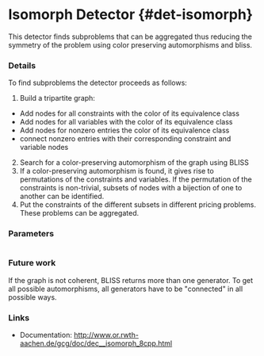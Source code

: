 # Isomorph Detector {#det-isomorph}

This detector finds subproblems that can be aggregated thus reducing the symmetry of the problem using color preserving automorphisms and bliss.


### Details

To find subproblems the detector proceeds as follows:

1. Build a tripartite graph:
 * Add nodes for all constraints with the color of its equivalence class
 * Add nodes for all variables with the color of its equivalence class
 * Add nodes for nonzero entries the color of its equivalence class
 * connect nonzero entries with their corresponding constraint and variable nodes
2. Search for a color-preserving automorphism of the graph using BLISS
3. If a color-preserving automorphism is found, it gives rise to permutations of the constraints and variables. If the permutation of the constraints is non-trivial, subsets of nodes with a bijection of one to another can be identified. 
4. Put the constraints of the different subsets in different pricing problems. These problems can be aggregated.


### Parameters

```
```


### Future work

If the graph is not coherent, BLISS returns more than one generator. To get all possible automorphisms, all generators have to be "connected" in all possible ways. 


### Links
 * Documentation: http://www.or.rwth-aachen.de/gcg/doc/dec__isomorph_8cpp.html
